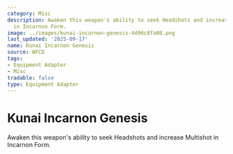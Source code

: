 ```yaml
---
category: Misc
description: Awaken this weapon's ability to seek Headshots and increase Multishot
  in Incarnon Form.
image: ../images/kunai-incarnon-genesis-4d96c8fa08.png
last_updated: '2025-09-17'
name: Kunai Incarnon Genesis
source: WFCD
tags:
- Equipment Adapter
- Misc
tradable: false
type: Equipment Adapter
---
```


# Kunai Incarnon Genesis

Awaken this weapon's ability to seek Headshots and increase Multishot in Incarnon Form.

